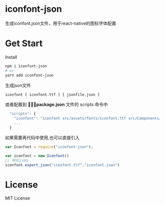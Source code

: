 # iconfont-json
生成iconfont.json文件，用于react-native的图标字体配置

# Get Start
Install 
```sh
npm i iconfont-json
# or
yarn add iconfont-json
```


生成json文件

```sh
iconfont [ iconfont.ttf ] [ jsonfile.json ]
```

或者配置到 **package.json** 文件的 scripts 命令中

```javascript
  "scripts": {
    "iconfont": "iconfont src/assets/fonts/iconfont.ttf src/Components/IconFont/iconfont.json",
    ...
  }
```

如果需要再代码中使用,也可以直接引入

```javascript
var Iconfont = require("iconfont-json");

var iconfont = new Iconfont()
// 导出json
iconfont.export_json("iconfont.ttf","iconfont.json")
```


# License
MIT License